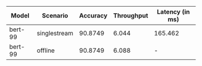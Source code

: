 | Model   | Scenario     |   Accuracy |   Throughput | Latency (in ms)   |
|---------|--------------|------------|--------------|-------------------|
| bert-99 | singlestream |    90.8749 |        6.044 | 165.462           |
| bert-99 | offline      |    90.8749 |        6.088 | -                 |